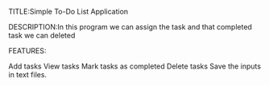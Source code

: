 TITLE:Simple To-Do List Application

DESCRIPTION:In this program we can assign the task and that completed task we can deleted 

FEATURES: 

Add tasks
View tasks
Mark tasks as completed
Delete tasks
Save the inputs in text files.
